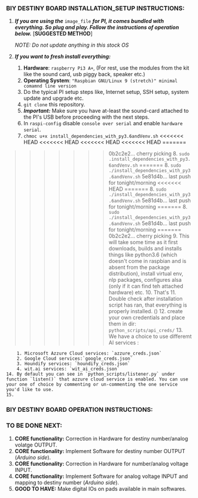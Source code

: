 ### BIY DESTINY BOARD INSTALLATION_SETUP INSTRUCTIONS:
1. **_If you are using the_** `image_file` **_for PI, it comes bundled with everything. So plug and play. Follow the instructions of operation below._** [**SUGGESTED METHOD**]

    *NOTE: Do not update anything in this stock OS*

 2. **_If you want to fresh install everything:_**
    
    1. **Hardware**: `raspberry Pi3 A+`, (For rest, use the modules from the kit like the sound card, usb piggy back, speaker etc.)
    2. **Operating System**: `"Raspbian GNU/Linux 9 (stretch)" minimal comamnd line version`
    3. Do the typical PI setup steps like, Internet setup, SSH setup, system update and upgrade etc. 
    4. `git clone` this repository.
    5. **_Important:_** Make sure you have at-least the sound-card attached to the PI's USB before proceeding with the next steps.
    6. In `raspi-config` disable `console over serial` and enable `hardware serial`.
    7. `chmoc u+x install_dependencies_with_py3.6andVenv.sh`
<<<<<<< HEAD
<<<<<<< HEAD
<<<<<<< HEAD
<<<<<<< HEAD
=======
>>>>>>> 0b2c2e2... cherry picking
    8. `sudo .install_dependencies_with_py3.6andVenv.sh`
=======
    8. `sudo ./install_dependencies_with_py3.6andVenv.sh`
>>>>>>> 5e81d4b... last push for tonight/morning
<<<<<<< HEAD
=======
    8. `sudo ./install_dependencies_with_py3.6andVenv.sh`
>>>>>>> 5e81d4b... last push for tonight/morning
=======
    8. `sudo ./install_dependencies_with_py3.6andVenv.sh`
>>>>>>> 5e81d4b... last push for tonight/morning
=======
>>>>>>> 0b2c2e2... cherry picking
    9. This will take some time as it first downloads, builds and installs things like python3.6 (which doesn't come in raspbian and is absent from the package distribution), install virtual env, nlp packages, configures alsa (only if it can find teh attached hardware) etc.
    10. That's 
    11. Double check after installation script has ran, that everything is properly installed. ()
    12. create your own credentials and place them in dir: `python_scripts/api_creds/`
    13. We have a choice to use differemt AI services :

        1. Microsoft Azzure Cloud services: `azzure_creds.json`
        2. Google Cloud services:`google_creds.json`
        3. Houndify services: `houndify_creds.json`
        4. wit.ai services: `wit_ai_creds.json`
    14. By default you can see in `python_scripts/listener.py` under function `listen()` that azzure cloud service is enabled. You can use your one of choice by commenting or un-commenting the one service you'd like to use.
    15. 

### BIY DESTINY BOARD OPERATION INSTRUCTIONS:

### TO BE DONE NEXT:
1. **CORE functionality:** Correction in Hardware for destiny number/analog volatge OUTPUT.
2. **CORE functionality:** Implement Software for destiny number OUTPUT (*Arduino side*).
3. **CORE functionality:** Correction in Hardware for number/analog voltage INPUT.
4. **CORE functionality:** Implement Software for analog voltage INPUT and mapping to destiny number (*Arduino side*).
5. **GOOD TO HAVE:** Make digital IOs on pads available in main softwares.
